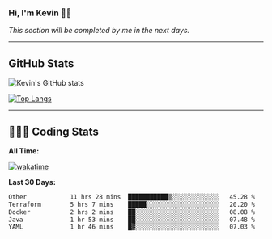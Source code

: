### Hi, I'm Kevin 👋🏻

_This section will be completed by me in the next days._


--- 
## GitHub Stats
![Kevin's GitHub stats](https://github-readme-stats.vercel.app/api?username=kevin-kraus&show_icons=true&theme=dark)

[![Top Langs](https://github-readme-stats.vercel.app/api/top-langs/?username=kevin-kraus&layout=compact&theme=dark)]()

---
## 🧑🏻‍💻 Coding Stats

**All Time:**

[![wakatime](https://wakatime.com/badge/user/2ee1869b-72a2-4c21-b5f7-e95432f5a1cf.svg?style=flat)](https://wakatime.com/@2ee1869b-72a2-4c21-b5f7-e95432f5a1cf)

**Last 30 Days:**

<!--START_SECTION:waka-->

```txt
Other            11 hrs 28 mins  ███████████▒░░░░░░░░░░░░░   45.28 %
Terraform        5 hrs 7 mins    █████░░░░░░░░░░░░░░░░░░░░   20.20 %
Docker           2 hrs 2 mins    ██░░░░░░░░░░░░░░░░░░░░░░░   08.08 %
Java             1 hr 53 mins    ██░░░░░░░░░░░░░░░░░░░░░░░   07.48 %
YAML             1 hr 46 mins    █▓░░░░░░░░░░░░░░░░░░░░░░░   07.03 %
```

<!--END_SECTION:waka-->
